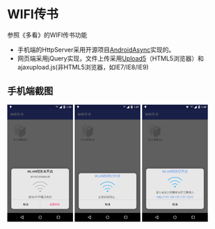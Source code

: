 # WIFI传书

参照《多看》的WIFI传书功能
 * 手机端的HttpServer采用开源项目[AndroidAsync](https://github.com/koush/AndroidAsync)实现的。
 * 网页端采用jQuery实现，文件上传采用[Upload5](https://github.com/looptribe/upload5)（HTML5浏览器）和ajaxupload.js(非HTML5浏览器，如IE7/IE8/IE9)

## 手机端截图
<img src="./screenshot/phone1.png" width="30%"/>
<img src="./screenshot/phone2.png" width="30%"/>
<img src="./screenshot/phone3.png" width="30%"/>
